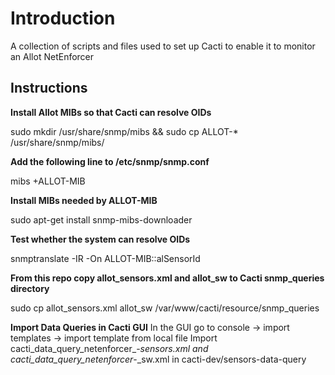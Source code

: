 Introduction
============

A collection of scripts and files used to set up Cacti to enable it to monitor an Allot NetEnforcer

Instructions
------------

**Install Allot MIBs so that Cacti can resolve OIDs**

  sudo mkdir /usr/share/snmp/mibs && sudo cp ALLOT-* /usr/share/snmp/mibs/

**Add the following line to /etc/snmp/snmp.conf**

  mibs +ALLOT-MIB

**Install MIBs needed by ALLOT-MIB**

  sudo apt-get install snmp-mibs-downloader

**Test whether the system can resolve OIDs**

  snmptranslate -IR -On ALLOT-MIB::alSensorId

**From this repo copy allot_sensors.xml and allot_sw to Cacti snmp_queries directory**

  sudo cp allot_sensors.xml allot_sw /var/www/cacti/resource/snmp_queries

**Import Data Queries in Cacti GUI**
In the GUI go to console -> import templates -> import template from local file 
Import cacti_data_query_netenforcer_-_sensors.xml and cacti_data_query_netenforcer_-_sw.xml in cacti-dev/sensors-data-query
